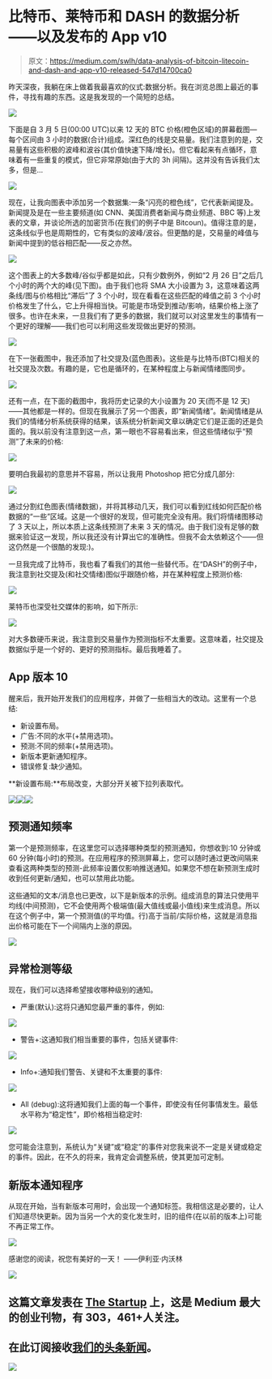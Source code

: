 # 比特币、莱特币和 DASH 的数据分析——以及发布的 App v10

> 原文：<https://medium.com/swlh/data-analysis-of-bitcoin-litecoin-and-dash-and-app-v10-released-547d14700ca0>

昨天深夜，我躺在床上做着我最喜欢的仪式:数据分析。我在浏览总图上最近的事件，寻找有趣的东西。这是我发现的一个简短的总结。

![](img/0520d18f841ba53ca266bd4bdbf5c559.png)

下面是自 3 月 5 日(00:00 UTC)以来 12 天的 BTC 价格(橙色区域)的屏幕截图—每个区间由 3 小时的数据(合计)组成。深红色的线是交易量。我们注意到的是，交易量有这些积极的波峰和波谷(其价值快速下降/增长)。但它看起来有点循环，意味着有一些重复的模式，但它非常原始(由于大的 3h 间隔)。这并没有告诉我们太多，但是…

![](img/5704b98b5afe4f44f2341aa25ac1ffd9.png)

现在，让我向图表中添加另一个数据集:一条“闪亮的橙色线”，它代表新闻提及。新闻提及是在一些主要频道(如 CNN、美国消费者新闻与商业频道、BBC 等)上发表的文章，并谈论所选的加密货币(在我们的例子中是 Bitcoun)。值得注意的是，这条线似乎也是周期性的，它有类似的波峰/波谷。但更酷的是，交易量的峰值与新闻中提到的低谷相匹配——反之亦然。

![](img/6304629ddc72d24e39c7ada974ecc81f.png)

这个图表上的大多数峰/谷似乎都是如此，只有少数例外，例如“2 月 26 日”之后几个小时的两个大的峰(见下图)。由于我们也将 SMA 大小设置为 3，这意味着这两条线/图与价格相比“滞后”了 3 个小时，现在看看在这些匹配的峰值之前 3 个小时价格发生了什么，它上升得相当快。可能是市场受到推动/影响，结果价格上涨了很多。也许在未来，一旦我们有了更多的数据，我们就可以对这里发生的事情有一个更好的理解——我们也可以利用这些发现做出更好的预测。

![](img/b435cc125c11303f4cada444c47e5f42.png)

在下一张截图中，我还添加了社交提及(蓝色图表)。这些是与比特币(BTC)相关的社交提及次数。有趣的是，它也是循环的，在某种程度上与新闻情绪图同步。

![](img/5a141c77f82ce44108e47ff09127fc94.png)

还有一点，在下面的截图中，我将历史记录的大小设置为 20 天(而不是 12 天)——其他都是一样的。但现在我展示了另一个图表，即“新闻情绪”。新闻情绪是从我们的情绪分析系统获得的结果，该系统分析新闻文章以确定它们是正面的还是负面的。我以前没有注意到这一点，第一眼也不容易看出来，但这些情绪似乎“预测”了未来的价格:

![](img/1a98cd8c5153d19a58851c01bf9124c3.png)

要明白我最初的意思并不容易，所以让我用 Photoshop 把它分成几部分:

![](img/f5e60d68823e1e2b7b660292ea10ceb0.png)

通过分割红色图表(情绪数据)，并将其移动几天，我们可以看到红线如何匹配价格数据的“一些”区域。这是一个很好的发现，但可能完全没有用。我们将情绪图移动了 3 天以上，所以本质上这条线预测了未来 3 天的情况。由于我们没有足够的数据来验证这一发现，所以我还没有计算出它的准确性。但我不会太依赖这个——但这仍然是一个很酷的发现:)。

一旦我完成了比特币，我也看了看我们的其他一些替代币。在“DASH”的例子中，我注意到社交提及(和社交情绪)图似乎跟随价格，并在某种程度上预测价格:

![](img/aa96612a18503f34ccb280660dc7485b.png)

莱特币也深受社交媒体的影响，如下所示:

![](img/6ee3b7341fb3802aa4060492e0100d15.png)

对大多数硬币来说，我注意到交易量作为预测指标不太重要。这意味着，社交提及数据似乎是一个好的、更好的预测指标。最后我睡着了。

## **App 版本 10**

醒来后，我开始开发我们的应用程序，并做了一些相当大的改动。这里有一个总结:

*   新设置布局。
*   广告:不同的水平(+禁用选项)。
*   预测:不同的频率(+禁用选项)。
*   新版本更新通知程序。
*   错误修复:缺少通知。

**新设置布局:**布局改变，大部分开关被下拉列表取代。

![](img/da078b8d316e77a284de5c2f06e4e72d.png)![](img/b37f64a89b90651de6928787593a244d.png)![](img/4417c66245d2ae3d719c4c7201ee54eb.png)

## **预测通知频率**

第一个是预测频率，在这里您可以选择哪种类型的预测通知，你想收到:10 分钟或 60 分钟(每小时)的预测。在应用程序的预测屏幕上，您可以随时通过更改间隔来查看这两种类型的预测-此频率设置仅影响推送通知。如果您不想在新预测生成时收到任何更新/通知，也可以禁用此功能。

这些通知的文本/消息也已更改，以下是新版本的示例。组成消息的算法只使用平均线(中间预测)，它不会使用两个极端值(最大值线或最小值线)来生成消息。所以在这个例子中，第一个预测值(的平均值。行)高于当前/实际价格，这就是消息指出价格可能在下一个间隔内上涨的原因。

![](img/5bfc009fb079121f7f4ab8f158dde665.png)

## **异常检测等级**

现在，我们可以选择希望接收哪种级别的通知。

*   严重(默认):这将只通知您最严重的事件，例如:

![](img/39776b102fdd8afa9a21e191f5da5033.png)

*   警告+:这通知我们相当重要的事件，包括关键事件:

![](img/242e2cca0c5db2815e6f29b185294af2.png)

*   Info+:通知我们警告、关键和不太重要的事件:

![](img/44499fe5c5400690e8c66c85e0f897b9.png)

*   All (debug):这将通知我们上面的每一个事件，即使没有任何事情发生。最低水平称为“稳定性”，即价格相当稳定时:

![](img/5397a2f230f8839c7f31e4c33d7c4e6a.png)

您可能会注意到，系统认为“关键”或“稳定”的事件对您我来说不一定是关键或稳定的事件。因此，在不久的将来，我肯定会调整系统，使其更加可定制。

## **新版本通知程序**

从现在开始，当有新版本可用时，会出现一个通知标签。我相信这是必要的，让人们知道尽快更新。因为当另一个大的变化发生时，旧的组件(在以前的版本上)可能不再正常工作。

![](img/7db824c09414daae922c347c0a47e5dc.png)

感谢您的阅读，祝您有美好的一天！
——伊利亚·内沃林

![](img/731acf26f5d44fdc58d99a6388fe935d.png)

## 这篇文章发表在 [The Startup](https://medium.com/swlh) 上，这是 Medium 最大的创业刊物，有 303，461+人关注。

## 在此订阅接收[我们的头条新闻](http://growthsupply.com/the-startup-newsletter/)。

![](img/731acf26f5d44fdc58d99a6388fe935d.png)